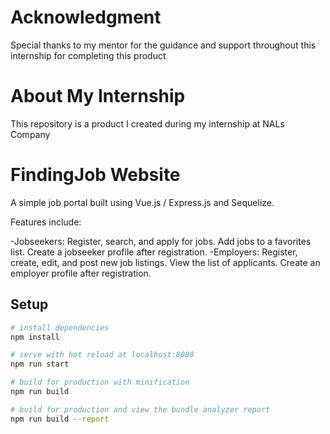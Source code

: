 # Acknowledgment
Special thanks to my mentor for the guidance and support throughout this internship for completing this product

# About My Internship
This repository is a product I created during my internship at NALs Company

# FindingJob Website

A simple job portal built using Vue.js / Express.js and Sequelize.

Features include:

-Jobseekers:
  Register, search, and apply for jobs.
  Add jobs to a favorites list.
  Create a jobseeker profile after registration.
-Employers:
  Register, create, edit, and post new job listings.
  View the list of applicants.
  Create an employer profile after registration.
  
## Setup

```bash
# install dependencies
npm install

# serve with hot reload at localhost:8080
npm run start

# build for production with minification
npm run build

# build for production and view the bundle analyzer report
npm run build --report
```
